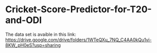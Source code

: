 # Cricket-Score-Predictor-for-T20-and-ODI

The data set is avaible in this link: https://drive.google.com/drive/folders/1WTeQXu_7NQ_C4AA0kQu1vi-8KW_pH0eS?usp=sharing
